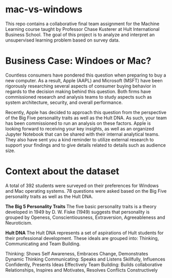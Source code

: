 # mac-vs-windows
This repo contains a collaborative final team assignment for the Machine Learning course taught by Professor Chase Kusterer at Hult International Business School. The goal of this project is to analyze and interpret an unsupervised learning problem based on survey data.

# Business Case: Windoes or Mac?

Countless consumers have pondered this question when preparing to buy a new computer. As a result, Apple (AAPL) and Microsoft (MSFT) have been rigorously researching several aspects of consumer buying behavior in regards to the decision making behind this question. Both firms have commissioned research and analysis teams to study aspects such as system architecture, security, and overall performance.
 
Recently, Apple has decided to approach this question from the perspective of the Big Five personality traits as well as the Hult DNA. As such, your team has been commissioned to run an analysis on these factors. Apple is looking forward to receiving your key insights, as well as an organized Jupyter Notebook that can be shared with their internal analytical teams. They also have sent you a kind reminder to utilize external research to support your findings and to give details related to details such as audience size.


# Context about the dataset

A total of 392 students were surveyed on their preferences for Windows and Mac operating systems. 78 questions were asked based on the Big Five personality traits as well as the Hult DNA. 

<b> The Big 5 Personality Traits  </b>
The five basic personality traits is a theory developed in 1949 by D. W. Fiske (1949) suggests that personality is grouped by Openess, Conscientiousness, Extraversion, Agreeableness and Neuroticism. 

<b> Hult DNA  </b>
The Hult DNA represents a set of aspirations of Hult students for their professional development. These ideals are grouped into: Thinking, Communicating and Team Building. 

Thinking: Shows Self Awareness, Embraces Change, Demonstrates Dynamic Thinking
Communicating: Speaks and Listens Skillfully, Influences Confidently, Presents Ideas Effectively
Team Building: Builds collaborative Relationships, Inspires and Motivates, Resolves Conflicts Constructively

